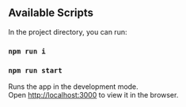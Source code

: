 ## Available Scripts

In the project directory, you can run:

### `npm run i`
### `npm run start`

Runs the app in the development mode.<br />
Open [http://localhost:3000](http://localhost:3000) to view it in the browser.

